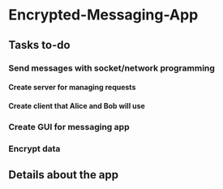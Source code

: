 # Encrypted-Messaging-App

## Tasks to-do

### Send messages with socket/network programming
#### Create server for managing requests
#### Create client that Alice and Bob will use

### Create GUI for messaging app

### Encrypt data

## Details about the app